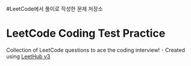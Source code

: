 #LeetCode에서 풀이로 작성한 문제 저장소

# LeetCode Coding Test Practice
Collection of LeetCode questions to ace the coding interview! - Created using [LeetHub v3](https://github.com/raphaelheinz/LeetHub-3.0)


